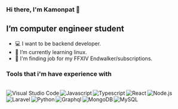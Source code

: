 ### Hi there, I'm Kamonpat 👋

## I’m computer engineer student
 - 💻 I want to be backend developer.
 - 🌱 I’m currently learning linux.
 - 💸 I'm finding job for my FFXIV Endwalker/subscriptions.

### Tools that i'm have experience with
<br />
<img alt="Visual Studio Code" align="left"
src="https://img.icons8.com/color/48/000000/visual-studio-code-2019.png" />
<img alt="Javascript" align="left"
src="https://img.icons8.com/color/48/000000/javascript--v1.png" />
<img alt="Typescript" align="left"
src="https://img.icons8.com/external-tal-revivo-color-tal-revivo/48/000000/external-typescript-an-open-source-programming-language-developed-and-maintained-by-microsoft-logo-color-tal-revivo.png" />
<img alt="React" align="left"
src="https://img.icons8.com/color/48/000000/react-native.png" />
<img alt="Node.js" align="left"
src="https://img.icons8.com/fluency/48/000000/node-js.png" />
<img alt="Laravel" align="left"
src="https://img.icons8.com/fluency/48/000000/laravel.png" />
<img alt="Python" align="left"
src="https://img.icons8.com/fluency/48/000000/python.png"/>
<img alt="Graphql" align="left"
src="https://img.icons8.com/color/48/000000/graphql.png"/>
<img alt="MongoDB" align="left"
src="https://img.icons8.com/external-tal-revivo-shadow-tal-revivo/48/000000/external-mongodb-a-cross-platform-document-oriented-database-program-logo-shadow-tal-revivo.png"/>
<img alt="MySQL" align="left"
src="https://img.icons8.com/external-tal-revivo-color-tal-revivo/48/000000/external-mysql-an-open-source-relational-database-management-system-logo-color-tal-revivo.png"/>
